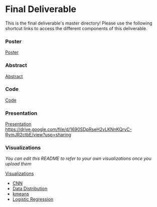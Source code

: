 # Final Deliverable
This is the final deliverable's master directory! Please use the following shortcut links to access the different components of this deliverable.

### Poster ###
[Poster](poster/poster.pdf)

### Abstract ###
[Abstract](abstract/abstract.pdf)

### Code ###
[Code](code/)

### Presentation ###
[Presentation](https://drive.google.com/file/d/1690SDpRseH2vLKNnKQryC-RymJR2ctbE/view?usp=sharing)  
https://drive.google.com/file/d/1690SDpRseH2vLKNnKQryC-RymJR2ctbE/view?usp=sharing


### Visualizations ###
_You can edit this README to refer to your own visualizations once you upload them_

  [Visualizations](visualizations)
  - [CNN](visualizations/cnn)
  - [Data Distribution](final_deliverable/visualizations/data_distribution)
  - [kmeans](final_deliverable/visualizations/kmeans)
  - [Logistic Regression](final_deliverable/visualizations/logistic_regression)
